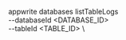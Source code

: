 appwrite databases listTableLogs \
        --databaseId <DATABASE_ID> \
        --tableId <TABLE_ID> \

